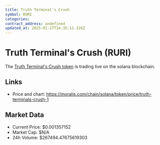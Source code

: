 ```yaml
---
title: Truth Terminal's Crush
symbol: RURI
categories: 
contract_address: undefined
updated_at: 2025-01-27T14:35:12.326Z
---
```


# Truth Terminal's Crush (RURI)
The [Truth Terminal's Crush token](https://moralis.com/chain/solana/token/price/truth-terminals-crush-1) is trading live on the solana blockchain.

## Links
- Price and chart: https://moralis.com/chain/solana/token/price/truth-terminals-crush-1

## Market Data
- Current Price: $0.001357152
- Market Cap: $N/A
- 24h Volume: $267494.47675619303
